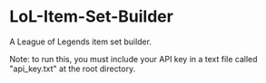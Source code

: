 # LoL-Item-Set-Builder
A League of Legends item set builder. 

Note: to run this, you must include your API key in a text file called "api_key.txt" at the root directory.